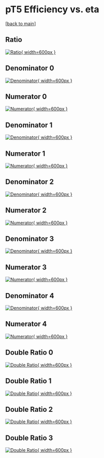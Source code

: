 # pT5 Efficiency vs. eta

[[back to main](./)]



## Ratio

[![Ratio](../mtv/var/pT5_base_11_1_eff_eta.png){ width=600px }](../mtv/var/pT5_base_11_1_eff_eta.pdf)

## Denominator 0

[![Denominator](../mtv/den/pT5_base_11_1_eff_eta_den0.png){ width=600px }](../mtv/den/pT5_base_11_1_eff_eta_den0.pdf)

## Numerator 0

[![Numerator](../mtv/num/pT5_base_11_1_eff_eta_num0.png){ width=600px }](../mtv/num/pT5_base_11_1_eff_eta_num0.pdf)

## Denominator 1

[![Denominator](../mtv/den/pT5_base_11_1_eff_eta_den1.png){ width=600px }](../mtv/den/pT5_base_11_1_eff_eta_den1.pdf)

## Numerator 1

[![Numerator](../mtv/num/pT5_base_11_1_eff_eta_num1.png){ width=600px }](../mtv/num/pT5_base_11_1_eff_eta_num1.pdf)

## Denominator 2

[![Denominator](../mtv/den/pT5_base_11_1_eff_eta_den2.png){ width=600px }](../mtv/den/pT5_base_11_1_eff_eta_den2.pdf)

## Numerator 2

[![Numerator](../mtv/num/pT5_base_11_1_eff_eta_num2.png){ width=600px }](../mtv/num/pT5_base_11_1_eff_eta_num2.pdf)

## Denominator 3

[![Denominator](../mtv/den/pT5_base_11_1_eff_eta_den3.png){ width=600px }](../mtv/den/pT5_base_11_1_eff_eta_den3.pdf)

## Numerator 3

[![Numerator](../mtv/num/pT5_base_11_1_eff_eta_num3.png){ width=600px }](../mtv/num/pT5_base_11_1_eff_eta_num3.pdf)

## Denominator 4

[![Denominator](../mtv/den/pT5_base_11_1_eff_eta_den4.png){ width=600px }](../mtv/den/pT5_base_11_1_eff_eta_den4.pdf)

## Numerator 4

[![Numerator](../mtv/num/pT5_base_11_1_eff_eta_num4.png){ width=600px }](../mtv/num/pT5_base_11_1_eff_eta_num4.pdf)

## Double Ratio 0

[![Double Ratio](../mtv/ratio/pT5_base_11_1_eff_eta_ratio0.png){ width=600px }](../mtv/ratio/pT5_base_11_1_eff_eta_ratio0.pdf)

## Double Ratio 1

[![Double Ratio](../mtv/ratio/pT5_base_11_1_eff_eta_ratio1.png){ width=600px }](../mtv/ratio/pT5_base_11_1_eff_eta_ratio1.pdf)

## Double Ratio 2

[![Double Ratio](../mtv/ratio/pT5_base_11_1_eff_eta_ratio2.png){ width=600px }](../mtv/ratio/pT5_base_11_1_eff_eta_ratio2.pdf)

## Double Ratio 3

[![Double Ratio](../mtv/ratio/pT5_base_11_1_eff_eta_ratio3.png){ width=600px }](../mtv/ratio/pT5_base_11_1_eff_eta_ratio3.pdf)

